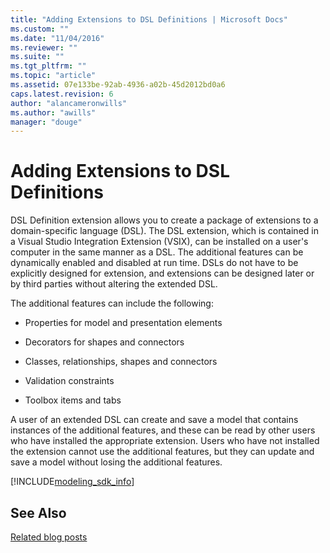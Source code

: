 ```yaml
---
title: "Adding Extensions to DSL Definitions | Microsoft Docs"
ms.custom: ""
ms.date: "11/04/2016"
ms.reviewer: ""
ms.suite: ""
ms.tgt_pltfrm: ""
ms.topic: "article"
ms.assetid: 07e133be-92ab-4936-a02b-45d2012bd0a6
caps.latest.revision: 6
author: "alancameronwills"
ms.author: "awills"
manager: "douge"
---
```

# Adding Extensions to DSL Definitions
DSL Definition extension allows you to create a package of extensions to a domain-specific language (DSL). The DSL extension, which is contained in a Visual Studio Integration Extension (VSIX), can be installed on a user's computer in the same manner as a DSL. The additional features can be dynamically enabled and disabled at run time. DSLs do not have to be explicitly designed for extension, and extensions can be designed later or by third parties without altering the extended DSL.  
  
 The additional features can include the following:  
  
-   Properties for model and presentation elements  
  
-   Decorators for shapes and connectors  
  
-   Classes, relationships, shapes and connectors  
  
-   Validation constraints  
  
-   Toolbox items and tabs  
  
 A user of an extended DSL can create and save a model that contains instances of the additional features, and these can be read by other users who have installed the appropriate extension. Users who have not installed the extension cannot use the additional features, but they can update and save a model without losing the additional features.  

 [!INCLUDE[modeling_sdk_info](includes/modeling_sdk_info.md)]

## See Also  
 [Related blog posts](https://blogs.msdn.microsoft.com/visualstudioalm/tag/code-index/)
